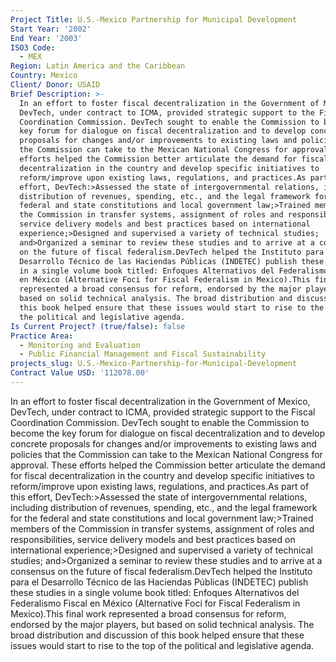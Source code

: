 ```yaml
---
Project Title: U.S.-Mexico Partnership for Municipal Development
Start Year: '2002'
End Year: '2003'
ISO3 Code:
  - MEX
Region: Latin America and the Caribbean
Country: Mexico
Client/ Donor: USAID
Brief Description: >-
  In an effort to foster fiscal decentralization in the Government of Mexico,
  DevTech, under contract to ICMA, provided strategic support to the Fiscal
  Coordination Commission. DevTech sought to enable the Commission to become the
  key forum for dialogue on fiscal decentralization and to develop concrete
  proposals for changes and/or improvements to existing laws and policies that
  the Commission can take to the Mexican National Congress for approval. These
  efforts helped the Commission better articulate the demand for fiscal
  decentralization in the country and develop specific initiatives to
  reform/improve upon existing laws, regulations, and practices.As part of this
  effort, DevTech:>Assessed the state of intergovernmental relations, including
  distribution of revenues, spending, etc., and the legal framework for the
  federal and state constitutions and local government law;>Trained members of
  the Commission in transfer systems, assignment of roles and responsibilities,
  service delivery models and best practices based on international
  experience;>Designed and supervised a variety of technical studies;
  and>Organized a seminar to review these studies and to arrive at a consensus
  on the future of fiscal federalism.DevTech helped the Instituto para el
  Desarrollo Técnico de las Haciendas Públicas (INDETEC) publish these studies
  in a single volume book titled: Enfoques Alternativos del Federalismo Fiscal
  en México (Alternative Foci for Fiscal Federalism in Mexico).This final work
  represented a broad consensus for reform, endorsed by the major players, but
  based on solid technical analysis. The broad distribution and discussion of
  this book helped ensure that these issues would start to rise to the top of
  the political and legislative agenda.
Is Current Project? (true/false): false
Practice Area:
  - Monitoring and Evaluation
  - Public Financial Management and Fiscal Sustainability
projects_slug: U.S.-Mexico-Partnership-for-Municipal-Development
Contract Value USD: '112078.00'
---
```

In an effort to foster fiscal decentralization in the Government of Mexico, DevTech, under contract to ICMA, provided strategic support to the Fiscal Coordination Commission. DevTech sought to enable the Commission to become the key forum for dialogue on fiscal decentralization and to develop concrete proposals for changes and/or improvements to existing laws and policies that the Commission can take to the Mexican National Congress for approval. These efforts helped the Commission better articulate the demand for fiscal decentralization in the country and develop specific initiatives to reform/improve upon existing laws, regulations, and practices.As part of this effort, DevTech:>Assessed the state of intergovernmental relations, including distribution of revenues, spending, etc., and the legal framework for the federal and state constitutions and local government law;>Trained members of the Commission in transfer systems, assignment of roles and responsibilities, service delivery models and best practices based on international experience;>Designed and supervised a variety of technical studies; and>Organized a seminar to review these studies and to arrive at a consensus on the future of fiscal federalism.DevTech helped the Instituto para el Desarrollo Técnico de las Haciendas Públicas (INDETEC) publish these studies in a single volume book titled: Enfoques Alternativos del Federalismo Fiscal en México (Alternative Foci for Fiscal Federalism in Mexico).This final work represented a broad consensus for reform, endorsed by the major players, but based on solid technical analysis. The broad distribution and discussion of this book helped ensure that these issues would start to rise to the top of the political and legislative agenda.
